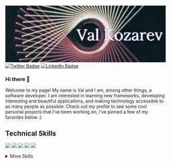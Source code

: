 [![Val's GitHub Banner](./assets/banner.jpg)](https://valerikozarev.github.io/)
[![Twitter Badge](https://img.shields.io/badge/Twitter-Profile-informational?style=flat&logo=twitter&logoColor=white&color=1CA2F1)](https://twitter.com/ValKozarev)
[![LinkedIn Badge](https://img.shields.io/badge/LinkedIn-Profile-informational?style=flat&logo=linkedin&logoColor=white&color=0D76A8)](https://www.linkedin.com/in/valeri-kozarev/)


### Hi there 👋


Welcome to my page! My name is Val and I am, among other things, a software developer. I am interested in learning new frameworks, developing interesting and beautiful applications, and making technology accessible to as many people as possible. Check out my profile to see some cool personal projects that I've been working on, I've pinned a few of my favorites below :)

## Technical Skills
[](https://img.shields.io/badge/Code-Python-informational?style=flat&logo=python&logoColor=white)
![](https://img.shields.io/badge/Code-C%20Sharp-informational?style=flat&logo=csharp&logoColor=white)
![](https://img.shields.io/badge/Code-TypeScript-informational?style=flat&logo=typescript&logoColor=white)
![](https://img.shields.io/badge/Code-Ruby%20on%20Rails-informational?style=flat&logo=rubyonrails&logoColor=white)
![](https://img.shields.io/badge/Code-Vue.js-informational?style=flat&logo=vue.js&logoColor=white)
![](https://img.shields.io/badge/Code-Angular-informational?style=flat&logo=angular&logoColor=white)

<details>
<summary>More Skills</summary>
[](https://img.shields.io/badge/Code-AWS-informational?style=flat&logo=amazonaws&logoColor=white)
![](https://img.shields.io/badge/Style-CSS-informational?style=flat&logo=css3&logoColor=white&color=4AB197)
![](https://img.shields.io/badge/Code-HTML-informational?style=flat&logo=html5&logoColor=white)
![](https://img.shields.io/badge/Code-R-informational?style=flat&logo=r&logoColor=white)
</details>